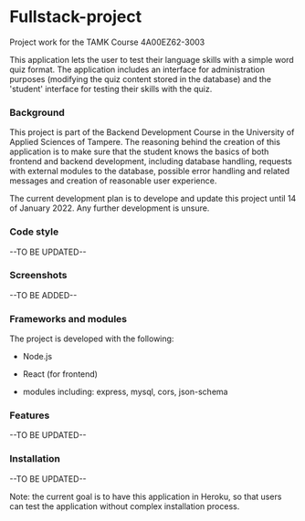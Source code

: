 # Fullstack-project

Project work for the TAMK Course 4A00EZ62-3003

This application lets the user to test their language skills
with a simple word quiz format. The application includes an interface
for administration purposes (modifying the quiz content stored in the database)
and the 'student' interface for testing their skills with the quiz.

### Background

This project is part of the Backend Development Course
in the University of Applied Sciences of Tampere. The reasoning
behind the creation of this application is to make sure that the student
knows the basics of both frontend and backend development, including database
handling, requests with external modules to the database, possible error handling and
related messages and creation of reasonable user experience.

The current development plan is to develope and update this project
until 14 of January 2022. Any further development is unsure.

### Code style

--TO BE UPDATED--

### Screenshots

--TO BE ADDED--

### Frameworks and modules

The project is developed with the following:

- Node.js

- React (for frontend)

- modules including: express, mysql, cors, json-schema

### Features

--TO BE UPDATED--

### Installation

--TO BE UPDATED--

Note: the current goal is to have this application in Heroku,
so that users can test the application without complex installation process.
